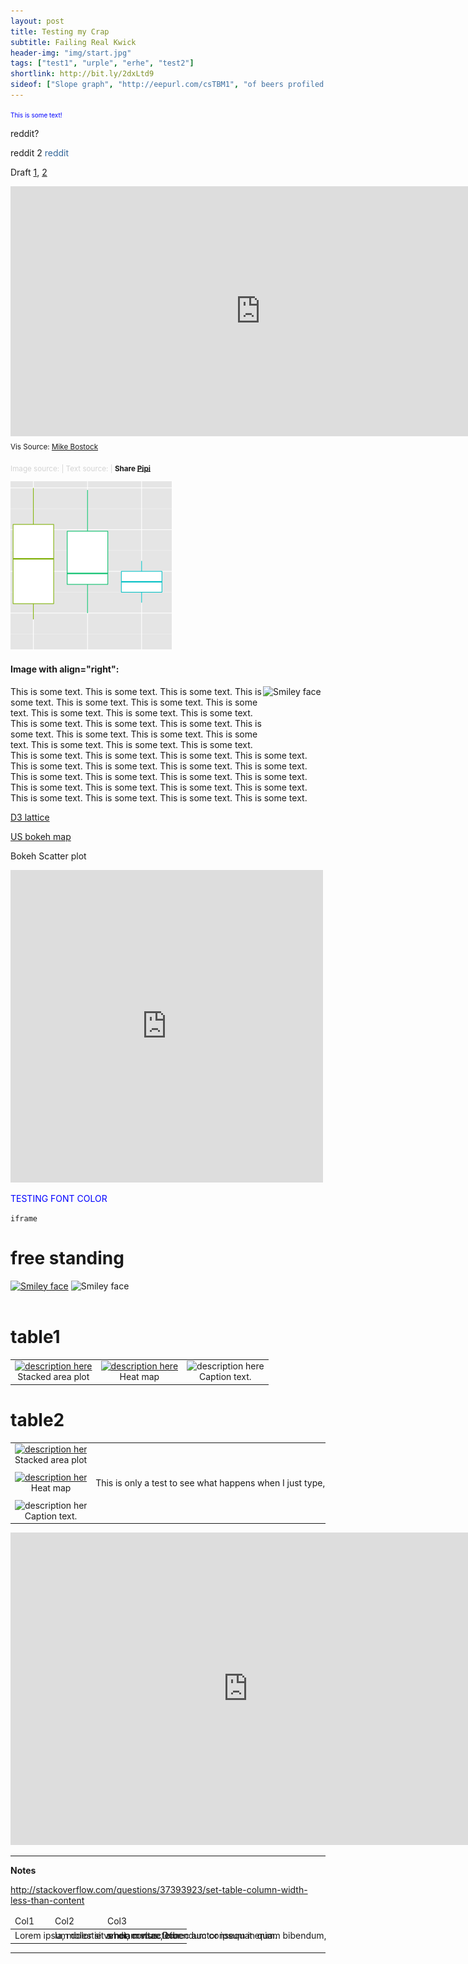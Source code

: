 ```yaml
---
layout: post
title: Testing my Crap
subtitle: Failing Real Kwick
header-img: "img/start.jpg"
tags: ["test1", "urple", "erhe", "test2"]
shortlink: http://bit.ly/2dxLtd9
sideof: ["Slope graph", "http://eepurl.com/csTBM1", "of beers profiled below."]
---
```


<p><font size="1" color="blue">This is some text!</font></p>

reddit?
<script type="text/javascript" src="//www.reddit.com/buttonlite.js?i=0">reddit</script>

reddit 2
<a style="color: #369; text-decoration: none;" href="https://www.reddit.com/submit?url=http%3A%2F%2Fendlesspint.com%2Ftesting%2F&amp;title=Testing%20my%20Crap" target="_none">reddit</a>

Draft [1](2017-01-03-nfl-expert-picks-football-prediction-drafts-2016), 
[2](KovWard_testing_drafts)

<iframe src="http://endlesspint.com/gallery/2016/football-picks/wk09_treemap.html" width="800" height="400" marginwidth="0" marginheight="0" scrolling="no" frameBorder="0"></iframe>
<sub>Vis Source: <a href="https://bl.ocks.org/mbostock/4063582" target="_blank">Mike Bostock</a></sub>


<sub><font color="lightgrey">Image source: <a href="" target="_blank"></a> | Text source: <a href="" target="_blank"></a> | </font><b>Share <a href="https://twitter.com/intent/tweet?text=pic.twitter.com/QmmXvmB4qv preseason data models edge in-season expert panel&url=http://bit.ly/2dvCw05&via=endlesspint8&hashtags=nflpicks,bulletgraph" target="_blank" title="Share on Twitter">Pipi</a></b></sub>

![alt text](/gallery/2016/cb/cb_bxplt.PNG "test")

<h4>Image with align="right":</h4>
<p>This is some text. <img src="http://endlesspint.com/gallery/2016/cb/cb_bxplt.PNG" alt="Smiley face" width="100" height="100" align="right"> This is some text. This is some text. This is some text. This is some text. This is some text. This is some text. This is some text. This is some text. This is some text. This is some text. This is some text. This is some text. This is some text. This is some text. This is some text. This is some text. This is some text. This is some text. This is some text. This is some text. This is some text. This is some text. This is some text. This is some text. This is some text. This is some text. This is some text. This is some text. This is some text. This is some text. This is some text. This is some text. This is some text. This is some text. This is some text. This is some text. This is some text. This is some text. This is some text.</p>

[D3 lattice](lattice.html)

[US bokeh map](choropleth.html)


Bokeh Scatter plot
<iframe src="http://endlesspint.com/gallery/2016/football-picks/sup_ats_simple.html" width="500" height="500" marginwidth="0" marginheight="0" scrolling="no" frameBorder="0"></iframe>


<p><font color="blue"> TESTING FONT COLOR </font></p>

`iframe`

# free standing

<a href="/gallery/wbc_2016">
<img src="/gallery/2016/wbc_country_win_per.png" alt="Smiley face" height="200" width="200"></a> <img src="/gallery/2016/wbc_heatmap_us_medals2_white.png" alt="Smiley face" height="200" width="200"> 
<br />
<br />

# table1

<table width="600" border="0" cellpadding="0">

<tr>

<td align="center" valign="center">
<a href="/gallery/wbc_2016">
<img src="/gallery/2016/wbc_country_win_per.png" alt="description here" height="200" width="200"/>
</a>
<br />
Stacked area plot
</td>

<td align="center" valign="center">
<a href="/gallery/2016/wbc_heatmap_us_medals2_white.png">
<img src="/gallery/2016/wbc_heatmap_us_medals2_white.png" alt="description here" height="200" width="200"/>
</a>
<br />
Heat map
</td>

<td align="center" valign="center">
<img src="/gallery/2016/wbc_heatmap_entries.png" alt="description here" height="200" width="200"/>
<br />
Caption text.
</td>

</tr>

</table>

# table2

<table width="600" border="0" cellpadding="0">
  <col width="200">
  <col width="400">

<tr>

<td align="center" valign="center">
<a href="/gallery/wbc_2016">
<img src="/gallery/2016/wbc_country_win_per.png" alt="description here" height="200" width="200"/>
</a>
<br />
Stacked area plot
</td>

</tr>
<tr>

<td align="center" valign="center">
<a href="/gallery/2016/wbc_heatmap_us_medals2_white.png">
<img src="/gallery/2016/wbc_heatmap_us_medals2_white.png" alt="description here" height="200" width="200"/>
</a>
<br />
Heat map
</td>

<td>
<p> This is only a test to see what happens when I just type, type, away... This is only a test to see what happens when I just type, type, away... This is only a test to see what happens when I just type, type, away... This is only a test to see what happens when I just type, type, away... This is only a test to see what happens when I just type, type, away... 
</p>
</td>

</tr>
<tr>

<td align="center" valign="center">
<img src="/gallery/2016/wbc_heatmap_entries.png" alt="description here" height="200" width="200"/>
<br />
Caption text.
</td>

</tr>

</table>

<iframe src="https://docs.google.com/forms/d/e/1FAIpQLScR5NOt9RpcmirlJTV4VN5-pVA37j9YV7ikK61kmRPtDJdSKg/viewform?embedded=true" width="760" height="500" frameborder="0" marginheight="0" marginwidth="0">Loading...</iframe>

--- 

**Notes**

http://stackoverflow.com/questions/37393923/set-table-column-width-less-than-content

<html>
    <head>
        <style type="text/css">
            .col1 {width: 50px;max-width:50px;min-width: 50px;}
            .col2 {width: 70px;max-width: 70px;min-width: 70px;}
            .col3 {width: 120px;max-width: 120px;min-width: 120px;}
            table{table-layout:fixed;}  
            td, th {
                border:1px solid red
                overflow: hidden;
                white-space: nowrap;
            }
    </style>
    </head>
    <body>
      <table >
        <thead>
          <tr>
            <td class="col1">Col1</td>
            <td class="col2">Col2</td>
            <td class="col3">Col3</td>
          </tr>
        </thead>
        <tbody>
            <tr>
                <td class="col1">Lorem ipsum dolor sit amet, consectetur </td>
                <td class="col2">la, molestie vel diam vitae, bibendum consequat enim. </td>
                <td class="col3">s non metus. Donec auctor ipsum in quam bibendum, sit a</td>
            </tr>
        </tbody>
      </table>
    </body>
</html>

---
